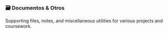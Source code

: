 ### 🗃️ Documentos & Otros

Supporting files, notes, and miscellaneous utilities for various projects and coursework.
